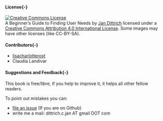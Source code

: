 #### License{-}

 <a rel="license" href="http://creativecommons.org/licenses/by/4.0/"><img alt="Creative Commons License" style="border-width:0" src="https://i.creativecommons.org/l/by/4.0/88x31.png" /></a><br /><span xmlns:dct="http://purl.org/dc/terms/" property="dct:title">A Beginner’s Guide to Finding User Needs</span> by <a xmlns:cc="http://creativecommons.org/ns#" href="https://github.com/jdittrich" property="cc:attributionName" rel="cc:attributionURL">Jan Dittrich</a>  licensed under a  <a rel="license" href="http://creativecommons.org/licenses/by/4.0/">Creative Commons Attribution 4.0 International License</a>. Some images may have other licenses (like CC-BY-SA).

#### Contributors{-}

* [lisacharlotterost](https://github.com/lisacharlotterost)
* Claudia Landivar

#### Suggestions and Feedback{-}

This book is free/libre, if you help to improve it, it helps all other fellow readers.

To point out mistakes you can: 

* [file an issue](https://github.com/jdittrich/userNeedResearchBook/issues) (If you are on Github)
* write me a mail: dittrich.c.jan AT gmail DOT com
